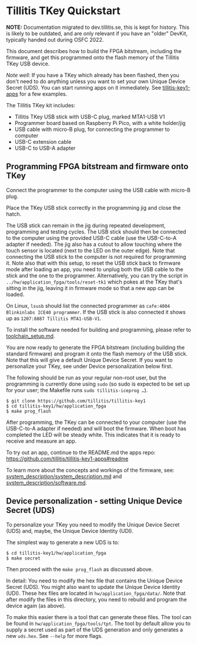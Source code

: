 # Tillitis TKey Quickstart

**NOTE:** Documentation migrated to dev.tillitis.se, this is kept for
history. This is likely to be outdated, and are only relevant if you
have an "older" DevKit, typically handed out during OSFC 2022.

This document describes how to build the FPGA bitstream, including the
firmware, and get this programmed onto the flash memory of the
Tillitis TKey USB device.

*Note well*: If you have a TKey which already has been flashed, then
you don't need to do anything unless you want to set your own Unique
Device Secret (UDS). You can start running apps on it immediately. See
[tillitis-key1-apps](https://github.com/tillitis/tillitis-key1-apps)
for a few examples.

The Tillitis TKey kit includes:

- Tillitis TKey USB stick with USB-C plug, marked MTA1-USB V1
- Programmer board based on Raspberry Pi Pico, with a white holder/jig
- USB cable with micro-B plug, for connecting the programmer to
  computer
- USB-C extension cable
- USB-C to USB-A adapter

## Programming FPGA bitstream and firmware onto TKey

Connect the programmer to the computer using the USB cable with
micro-B plug.

Place the TKey USB stick correctly in the programming jig and close
the hatch.

The USB stick can remain in the jig during repeated development,
programming and testing cycles. The USB stick should then be connected
to the computer using the provided USB-C cable (use the USB-C-to-A
adapter if needed). The jig also has a cutout to allow touching where
the touch sensor is located (next to the LED on the outer edge). Note
that connecting the USB stick to the computer is not required for
programming it. Note also that with this setup, to reset the USB stick
back to firmware mode after loading an app, you need to unplug both
the USB cable to the stick and the one to the programmer.
Alternatively, you can try the script in
`../hw/application_fpga/tools/reset-tk1` which pokes at the TKey
that's sitting in the jig, leaving it in firmware mode so that a new
app can be loaded.

On Linux, `lsusb` should list the connected programmer as `cafe:4004
Blinkinlabs ICE40 programmer`. If the USB stick is also connected it
shows up as `1207:8887 Tillitis MTA1-USB-V1`.

To install the software needed for building and programming, please
refer to [toolchain_setup.md](toolchain_setup.md).

You are now ready to generate the FPGA bitstream (including building
the standard firmware) and program it onto the flash memory of the USB
stick. Note that this will give a default Unique Device Secret. If you
want to personalize your TKey, see under Device personalization below
first.

The following should be run as your regular non-root user, but
the programming is currently done using `sudo` (so sudo is expected to
be set up for your user; the Makefile runs `sudo tillitis-iceprog …`).

```
$ git clone https://github.com/tillitis/tillitis-key1
$ cd tillitis-key1/hw/application_fpga
$ make prog_flash
```

After programming, the TKey can be connected to your computer (use the
USB-C-to-A adapter if needed) and will boot the firmware. When boot
has completed the LED will be steady white. This indicates that it is
ready to receive and measure an app.

To try out an app, continue to the README.md the apps repo:
https://github.com/tillitis/tillitis-key1-apps#readme

To learn more about the concepts and workings of the firmware, see:
[system_description/system_description.md](system_description/system_description.md)
and [system_description/software.md](system_description/software.md).

## Device personalization - setting Unique Device Secret (UDS)

To personalize your TKey you need to modify the Unique Device Secret
(UDS) and, maybe, the Unique Device Identity (UDI).

The simplest way to generate a new UDS is to:

```
$ cd tillitis-key1/hw/application_fpga
$ make secret
```

Then proceed with the `make prog_flash` as discussed above.

In detail: You need to modify the hex file that contains the Unique
Device Secret (UDS). You might also want to update the Unique Device
Identity (UDI). These hex files are located in
`hw/application_fpga/data/`. Note that after modify the files in this
directory, you need to rebuild and program the device again (as
above).

To make this easier there is a tool that can generate these files. The
tool can be found in `hw/application_fpga/tools/tpt`. The tool by
default allow you to supply a secret used as part of the UDS
generation and only generates a new `uds.hex`. See `--help` for more
flags.
